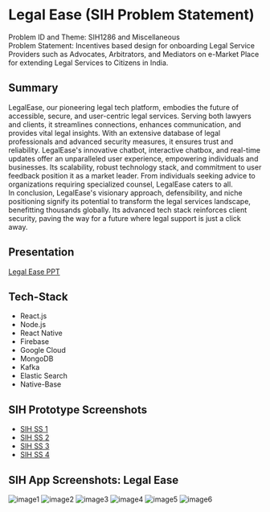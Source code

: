 # Legal Ease (SIH Problem Statement)

Problem ID and Theme: SIH1286 and Miscellaneous \
Problem Statement: Incentives based design for onboarding Legal Service Providers such as Advocates, Arbitrators, and Mediators on e-Market Place for extending Legal Services to Citizens in India.

## Summary
LegalEase, our pioneering legal tech platform, embodies the future of accessible, secure, and user-centric legal services. Serving both lawyers and clients, it streamlines connections, enhances communication, and provides vital legal insights. With an extensive database of legal professionals and advanced security measures, it ensures trust and reliability.
LegalEase's innovative chatbot, interactive chatbox, and real-time updates offer an unparalleled user experience, empowering individuals and businesses. Its scalability, robust technology stack, and commitment to user feedback position it as a market leader. From individuals seeking advice to organizations requiring specialized counsel, LegalEase caters to all.\
In conclusion, LegalEase's visionary approach, defensibility, and niche positioning signify its potential to transform the legal services landscape, benefitting thousands globally. Its advanced tech stack reinforces client security, paving the way for a future where legal support is just a click away.

## Presentation 
[Legal Ease PPT](https://drive.google.com/file/d/1AUda2efRmrk-GEpUSZ_0nmG7TncdezGi/view?usp=sharing)

## Tech-Stack

- React.js
- Node.js
- React Native
- Firebase
- Google Cloud
- MongoDB
- Kafka
- Elastic Search
- Native-Base

## SIH Prototype Screenshots
- [SIH SS 1](https://i.ibb.co/grwBT9J/Whats-App-Image-2023-09-15-at-10-38-01-AM.jpg")
- [SIH SS 2](https://i.ibb.co/3Nk8Dt3/Whats-App-Image-2023-09-15-at-10-37-01-AM.jpg)
- [SIH SS 3](https://i.ibb.co/Yfjr9r7/Whats-App-Image-2023-09-15-at-10-37-01-AM-2.jpg")
- [SIH SS 4](https://i.ibb.co/9NVGS91/Whats-App-Image-2023-09-15-at-10-37-01-AM-1.jpg)

## SIH App Screenshots: Legal Ease
![image1](https://i.ibb.co/hKpn6Cr/13-Pro-1.png)
![image2](https://i.ibb.co/jfH85F1/13-Pro-3.png)
![image3](https://i.ibb.co/dgctyHW/13-Pro-10.png)
![image4](https://i.ibb.co/FsKWDyz/13-Pro-19.png)
![image5](https://i.ibb.co/KhmYSvY/13-Pro-22.png)
![image6](https://i.ibb.co/bdXP7xB/13-Pro-18.png)
